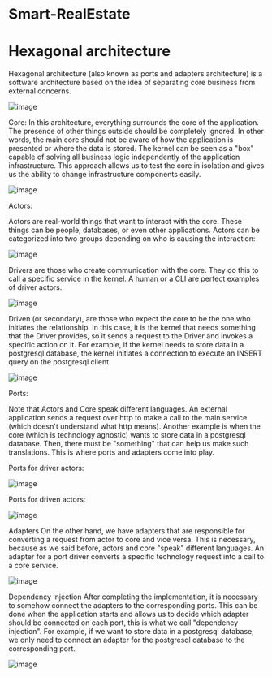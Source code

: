 # Smart-RealEstate

# Hexagonal architecture

Hexagonal architecture (also known as ports and adapters architecture) is a software architecture based on the idea of separating core business from external concerns.

![image](https://user-images.githubusercontent.com/83599883/232283650-97874249-2ab8-4b0d-b1b5-95ec559f88b4.png)

Core:
In this architecture, everything surrounds the core of the application. The presence of other things outside should be completely ignored. In other words, the main core should not be aware of how the application is presented or where the data is stored.
The kernel can be seen as a "box" capable of solving all business logic independently of the application infrastructure. This approach allows us to test the core in isolation and gives us the ability to change infrastructure components easily.

![image](https://user-images.githubusercontent.com/83599883/232283838-24d15299-1e93-4b53-9841-0ac24c5afbef.png)

Actors:

Actors are real-world things that want to interact with the core. These things can be people, databases, or even other applications.
Actors can be categorized into two groups depending on who is causing the interaction:

![image](https://user-images.githubusercontent.com/83599883/232284085-1320c811-7d6c-4378-9441-a6b1cc2947a4.png)


Drivers are those who create communication with the core. They do this to call a specific service in the kernel.
A human or a CLI are perfect examples of driver actors.

![image](https://user-images.githubusercontent.com/83599883/232284122-2161c6d1-9da1-49d1-a7c3-4ee0c722451b.png)


Driven (or secondary), are those who expect the core to be the one who initiates the relationship. 
In this case, it is the kernel that needs something that the Driver provides, so it sends a request to the Driver and invokes a specific action on it. 
For example, if the kernel needs to store data in a postgresql database, the kernel initiates a connection to execute an INSERT query on the postgresql client.

![image](https://user-images.githubusercontent.com/83599883/232284103-5d4c6c87-cff2-4c20-a770-89fa49de1bad.png)

Ports: 

Note that Actors and Core speak different languages. An external application sends a request over http to make a call to the main service (which doesn't understand what http means).
Another example is when the core (which is technology agnostic) wants to store data in a postgresql database.
Then, there must be "something" that can help us make such translations. This is where ports and adapters come into play.

Ports for driver actors:

![image](https://user-images.githubusercontent.com/83599883/232285280-cacb64e7-8fbf-449c-86ea-027cc90b9130.png)

Ports for driven actors:

![image](https://user-images.githubusercontent.com/83599883/232285387-084d451b-1255-4eea-95b7-69888adc5538.png)

Adapters
On the other hand, we have adapters that are responsible for converting a request from actor to core and vice versa. This is necessary, because as we said before, actors and core "speak" different languages.
An adapter for a port driver converts a specific technology request into a call to a core service.

![image](https://user-images.githubusercontent.com/83599883/232285796-264a5539-d328-44a4-83d5-140273bc8685.png)


Dependency Injection
After completing the implementation, it is necessary to somehow connect the adapters to the corresponding ports.
This can be done when the application starts and allows us to decide which adapter should be connected on each port, this is what we call "dependency injection".
For example, if we want to store data in a postgresql database, we only need to connect an adapter for the postgresql database to the corresponding port.

![image](https://user-images.githubusercontent.com/83599883/232286062-eb2ee42d-d529-436e-b005-bbf10dde9db7.png)



